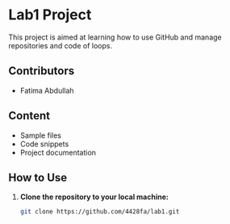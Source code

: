 # Lab1 Project
This project is aimed at learning how to use GitHub and manage repositories and code of loops.

## Contributors
- Fatima Abdullah

## Content
- Sample files
- Code snippets
- Project documentation

## How to Use
1. **Clone the repository to your local machine:**
   ```sh
   git clone https://github.com/4428fa/lab1.git
